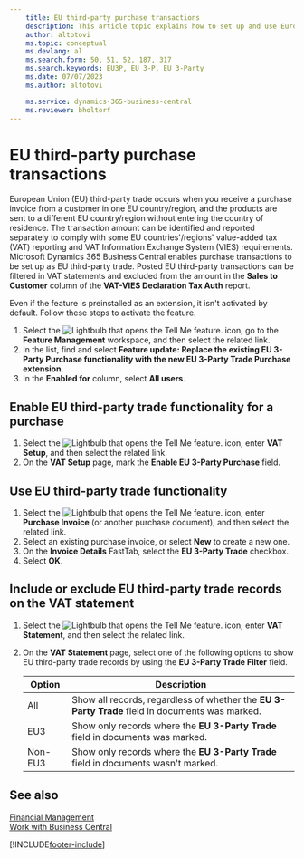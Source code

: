 ```yaml
---
    title: EU third-party purchase transactions
    description: This article topic explains how to set up and use European Union (EU) third-party purchase transactions.
    author: altotovi
    ms.topic: conceptual
    ms.devlang: al
    ms.search.form: 50, 51, 52, 187, 317
    ms.search.keywords: EU3P, EU 3-P, EU 3-Party
    ms.date: 07/07/2023
    ms.author: altotovi

    ms.service: dynamics-365-business-central
    ms.reviewer: bholtorf
---
```


# EU third-party purchase transactions

European Union (EU) third-party trade occurs when you receive a purchase invoice from a customer in one EU country/region, and the products are sent to a different EU country/region without entering the country of residence. The transaction amount can be identified and reported separately to comply with some EU countries'/regions' value-added tax (VAT) reporting and VAT Information Exchange System (VIES) requirements. Microsoft Dynamics 365 Business Central enables purchase transactions to be set up as EU third-party trade. Posted EU third-party transactions can be filtered in VAT statements and excluded from the amount in the **Sales to Customer** column of the **VAT-VIES Declaration Tax Auth** report.

Even if the feature is preinstalled as an extension, it isn't activated by default. Follow these steps to activate the feature.

1. Select the ![Lightbulb that opens the Tell Me feature.](media/ui-search/search_small.png "Tell me what you want to do") icon, go to the **Feature Management** workspace, and then select the related link.
2. In the list, find and select **Feature update: Replace the existing EU 3-Party Purchase functionality with the new EU 3-Party Trade Purchase extension**.
3. In the **Enabled for** column, select **All users**.

## Enable EU third-party trade functionality for a purchase

1. Select the ![Lightbulb that opens the Tell Me feature.](media/ui-search/search_small.png "Tell me what you want to do") icon, enter **VAT Setup**, and then select the related link.
2. On the **VAT Setup** page, mark the **Enable EU 3-Party Purchase** field.

## Use EU third-party trade functionality

1. Select the ![Lightbulb that opens the Tell Me feature.](media/ui-search/search_small.png "Tell me what you want to do") icon, enter **Purchase Invoice** (or another purchase document), and then select the related link.
2. Select an existing purchase invoice, or select **New** to create a new one.
3. On the **Invoice Details** FastTab, select the **EU 3-Party Trade** checkbox.
4. Select **OK**.

## Include or exclude EU third-party trade records on the VAT statement

1. Select the ![Lightbulb that opens the Tell Me feature.](media/ui-search/search_small.png "Tell me what you want to do") icon, enter **VAT Statement**, and then select the related link.
2. On the **VAT Statement** page, select one of the following options to show EU third-party trade records by using the **EU 3-Party Trade Filter** field.

    | Option | Description |
    |--------|-------------|
    | All | Show all records, regardless of whether the **EU 3-Party Trade** field in documents was marked. |
    | EU3 | Show only records where the **EU 3-Party Trade** field in documents was marked. |
    | Non-EU3 | Show only records where the **EU 3-Party Trade** field in documents wasn't marked. |


## See also
[Financial Management](finance.md)  
[Work with Business Central](ui-work-product.md)

[!INCLUDE[footer-include](includes/footer-banner.md)]

